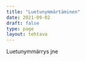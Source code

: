```yaml
---
title: "Luetunymmärtäminen"
date: 2021-09-02
draft: false
type: page
layout: tehtava
---
```

Luetunymmärrys jne
